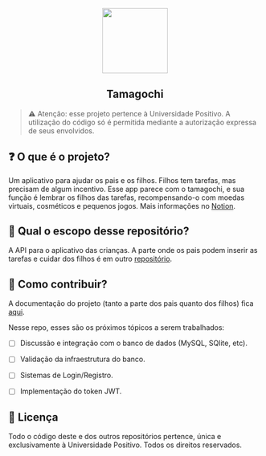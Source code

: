 <p align="center"><img src="assets/tamagochi.gif" width="130"></p>
<h2 align="center">Tamagochi</h2>


> ⚠️ Atenção: esse projeto pertence à Universidade Positivo. A utilização do código só é permitida mediante a autorização expressa de seus envolvidos.


## ❓ O que é o projeto? 


Um aplicativo para ajudar os pais e os filhos. Filhos tem tarefas, mas precisam de algum incentivo. Esse app parece com o tamagochi, e sua função é lembrar os filhos das tarefas, recompensando-o com moedas virtuais, cosméticos e pequenos jogos. Mais informações no [Notion](https://www.notion.so/Bichinho-virtual-c36336edc60b421b832e46b7d529ea31).


## 🔎 Qual o escopo desse repositório?


A API para o aplicativo das crianças. A parte onde os pais podem inserir as tarefas e cuidar dos filhos é em outro [repositório](https://bongo.cat/). 


## 🍪 Como contribuir?


A documentação do projeto (tanto a parte dos pais quanto dos filhos) fica [aqui](https://github.com/entr0pie/docs-tamagochi). 


Nesse repo, esses são os próximos tópicos a serem trabalhados:


- [ ] Discussão e integração com o banco de dados (MySQL, SQlite, etc).
- [ ] Validação da infraestrutura do banco. 
- [ ] Sistemas de Login/Registro.
- [ ] Implementação do token JWT.


## 📝 Licença


Todo o código deste e dos outros repositórios pertence, única e exclusivamente à Universidade Positivo. Todos os direitos reservados.

